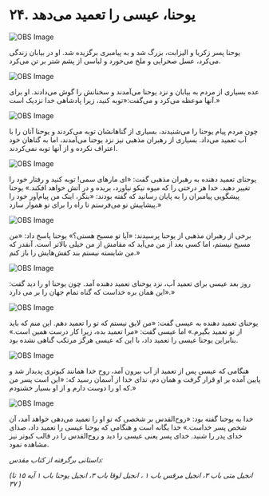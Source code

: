 # ۲۴. یوحنا، عیسی را تعمید می‌دهد

![OBS Image](https://cdn.door43.org/obs/jpg/360px/obs-en-24-01.jpg)

یوحنا پسر زکریا و الیزابت، بزرگ شد و به پیامبری برگزیده شد. او در بیابان زندگی می‌کرد، عسل صحرایی و ملخ می‌خورد و لباسی از پشم شتر بر تن می‌کرد.

![OBS Image](https://cdn.door43.org/obs/jpg/360px/obs-en-24-02.jpg)

عده بسیاری از مردم به بیابان و نزد یوحنا می‌آمدند و سخنانش را گوش می‌دادند. او برای آنها موعظه می‌کرد و می‌گفت:«توبه کنید، زیرا پادشاهی خدا نزدیک است.»

![OBS Image](https://cdn.door43.org/obs/jpg/360px/obs-en-24-03.jpg)

چون مردم پیام یوحنا را می‌شنیدند، بسیاری از گناهانشان توبه می‌کردند و یوحنا آنان را با آب تعمید می‌داد. بسیاری از رهبران مذهبی نیز نزد یوحنا می‌آمدند، اما به گناهان خود اعتراف نکرده و از آنها توبه نمی‌کردند.

![OBS Image](https://cdn.door43.org/obs/jpg/360px/obs-en-24-04.jpg)

یوحنای تعمید دهنده به رهبران مذهبی گفت: «ای مارهای سمی! توبه کنید و رفتار خود را تغییر دهید. خدا هر درختی را که میوه نیکو نیاورد، بریده و در آتش خواهد افکند.» یوحنا پیشگویی پیامبران را به پایان رسانید که گفته بودند: «بنگر، اینک من پیام‌آور خود را پیشاپیش تو می‌فرستم تا راه را برای تو هموار سازد.»

![OBS Image](https://cdn.door43.org/obs/jpg/360px/obs-en-24-05.jpg)

برخی از رهبران مذهبی از یوحنا پرسیدند: «آیا تو مسیح هستی؟» یوحنا پاسخ داد: «من مسیح نیستم، اما کسی بعد از من می‌آید که مقامش از من خیلی بالاتر است. آنقدر که من شایسته نیستم بند کفش‌هایش را باز کنم.»

![OBS Image](https://cdn.door43.org/obs/jpg/360px/obs-en-24-06.jpg)

روز بعد عیسی برای تعمید آب، نزد یوحنای تعمید دهنده آمد. چون یوحنا او را دید گفت: «این همان بره‌ خداست که گناه تمام جهان را بر می دارد.»

![OBS Image](https://cdn.door43.org/obs/jpg/360px/obs-en-24-07.jpg)

یوحنای تعمید دهنده به عیسی گفت: «من لایق نیستم که تو را تعمید دهم. این منم که باید از تو تعمید بگیرم.» اما عیسی گفت: «مرا تعمید بده، زیرا کار درست همین است.» بنابراین یوحنا عیسی را تعمید داد، با این که عیسی هرگز مرتکب گناهی نشده بود.

![OBS Image](https://cdn.door43.org/obs/jpg/360px/obs-en-24-08.jpg)

هنگامی که عیسی پس از تعمید از آب بیرون آمد، روح خدا همانند کبوتری پدیدار شد و پایین آمده بر او قرار گرفت و همان دم، ندای خدا از آسمان رسید که: «این است پسر من که او را دوست دارم و از او بسیار خشنودم.»

![OBS Image](https://cdn.door43.org/obs/jpg/360px/obs-en-24-09.jpg)

خدا به یوحنا گفته بود: «روح‌القدس بر شخصی که تو او را تعمید می‌دهی خواهد آمد، آن شخص پسر خداست.» خدا یگانه است و هنگامی که یوحنا عیسی را تعمید داد، صدای خدای پدر را شنید. خدای پسر یعنی عیسی را دید و روح‌القدس را در قالب کبوتر نیز مشاهده نمود.

_داستانی برگرفته از کتاب مقدس:_

_(انجیل متی باب ۳، انجیل مرقس باب ۱ ، انجیل لوقا باب ۳، انجیل یوحنا باب ۱ آیه ۱۵ تا ۳۷  )_
